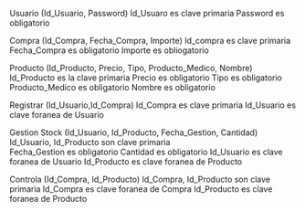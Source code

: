 Usuario (Id_Usuario, Password)
Id_Usuaro es clave primaria 
Password es obligatorio

Compra (Id_Compra, Fecha_Compra, Importe)
Id_compra es clave primaria
Fecha_Compra es obligatorio
Importe es obliogatorio

Producto (Id_Producto, Precio, Tipo, Producto_Medico, Nombre)
Id_Producto es la clave primaria
Precio es obligatorio
Tipo es obligatorio
Producto_Medico es obligatorio
Nombre es obligatorio

Registrar (Id_Usuario,Id_Compra)
Id_Compra es clave primaria
Id_Usuario es clave foranea de Usuario

Gestion Stock (Id_Usuario, Id_Producto, Fecha_Gestion, Cantidad)
Id_Usuario, Id_Producto son clave primaria  
Fecha_Gestion es obligatorio
Cantidad es obligatorio 
Id_Usuario es clave foranea de Usuario
Id_Producto es clave foranea de Producto

Controla (Id_Compra, Id_Producto)
Id_Compra, Id_Producto son clave primaria
Id_Compra es clave foranea de Compra
Id_Producto es clave foranea de Producto
